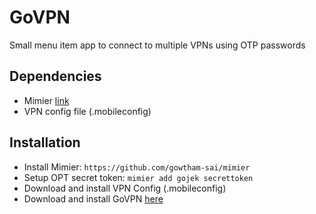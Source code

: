 # GoVPN
Small menu item app to connect to multiple VPNs using OTP passwords

## Dependencies
- Mimier [link](https://github.com/gowtham-sai/mimier)
- VPN config file (.mobileconfig)

## Installation
- Install Mimier: `https://github.com/gowtham-sai/mimier`
- Setup OPT secret token: `mimier add gojek secrettoken`
- Download and install VPN Config (.mobileconfig)
- Download and install GoVPN [here](https://github.com/col/GoVPN/releases)
